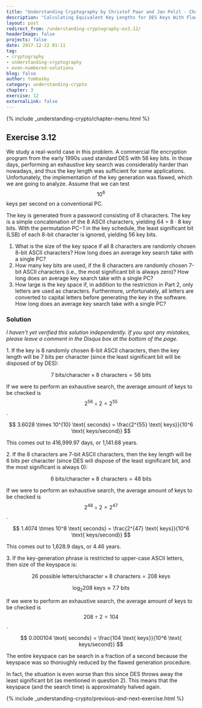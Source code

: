 ```yaml
---
title: "Understanding Cryptography by Christof Paar and Jan Pelzl - Chapter 3 Solutions - Ex3.12"
description: "Calculating Equivalent Key Lengths for DES Keys With Flawed Generation Procedures"
layout: post
redirect_from: /understanding-cryptography-ex3.12/
headerImage: false
projects: false
date: 2017-12-22 01:11
tag:
- cryptography
- understanding-cryptography
- even-numbered-solutions
blog: false
author: tombusby
category: understanding-crypto
chapter: 3
exercise: 12
externalLink: false
---
```


{% include _understanding-crypto/chapter-menu.html %}

## Exercise 3.12

We study a real-world case in this problem. A commercial file encryption program from the early 1990s used standard DES with 56 key bits. In those days, performing an exhaustive key search was considerably harder than nowadays, and thus the key length was sufficient for some applications. Unfortunately, the implementation of the key generation was flawed, which we are going to analyze. Assume that we can test $$10^6$$ keys per second on a conventional PC.

The key is generated from a password consisting of 8 characters. The key is a simple concatenation of the 8 ASCII characters, yielding 64 = 8 · 8 key bits. With the permutation PC−1 in the key schedule, the least significant bit (LSB) of each 8-bit character is ignored, yielding 56 key bits.

1. What is the size of the key space if all 8 characters are randomly chosen 8-bit ASCII characters? How long does an average key search take with a single PC?
2. How many key bits are used, if the 8 characters are randomly chosen 7-bit ASCII characters (i.e., the most significant bit is always zero)? How long does an average key search take with a single PC?
3. How large is the key space if, in addition to the restriction in Part 2, only letters are used as characters. Furthermore, unfortunately, all letters are converted to capital letters before generating the key in the software. How long does an average key search take with a single PC?

### Solution

*I haven't yet verified this solution independently. If you spot any mistakes, please leave a comment in the Disqus box at the bottom of the page.*

1\. If the key is 8 randomly chosen 8-bit ASCII characters, then the key length will be 7 bits per character (since the least significant bit will be disposed of by DES):

$$ 7 \text{ bits/character} \times 8 \text{ characters} = 56 \text{ bits} $$

If we were to perform an exhaustive search, the average amount of keys to be checked is $$ 2^{56} \div 2 = 2^{55} $$.

$$ 3.6028 \times 10^{10} \text{ seconds} = \frac{2^{55} \text{ keys}}{10^6 \text{ keys/second}} $$

This comes out to 416,999.97 days, or 1,141.68 years.

2\. If the 8 characters are 7-bit ASCII characters, then the key length will be 6 bits per character (since DES will dispose of the least significant bit, and the most significant is always 0):

$$ 6 \text{ bits/character} \times 8 \text{ characters} = 48 \text{ bits} $$

If we were to perform an exhaustive search, the average amount of keys to be checked is $$ 2^{48} \div 2 = 2^{47} $$.

$$ 1.4074 \times 10^8 \text{ seconds} = \frac{2^{47} \text{ keys}}{10^6 \text{ keys/second}} $$

This comes out to 1,628.9 days, or 4.46 years.

3\. If the key-generation phrase is restricted to upper-case ASCII letters, then size of the keyspace is:

$$ 26 \text{ possible letters/character} \times 8 \text{ characters} = 208 \text{ keys} $$

$$ \log_2 208 \text{ keys} \approx 7.7 \text{ bits} $$

If we were to perform an exhaustive search, the average amount of keys to be checked is $$ 208 \div 2 = 104 $$.

$$ 0.000104 \text{ seconds} = \frac{104 \text{ keys}}{10^6 \text{ keys/second}} $$

The entire keyspace can be search in a fraction of a second because the keyspace was so thoroughly reduced by the flawed generation procedure.

In fact, the situation is even worse than this since DES throws away the least significant bit (as mentioned in question 2). This means that the keyspace (and the search time) is approximately halved again.

{% include _understanding-crypto/previous-and-next-exercise.html %}
